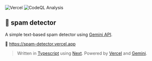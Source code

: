 <div>
  <img alt="Vercel" src="https://deploy-badge.vercel.app?url=https://lazuardy.vercel.app&logo=vercel&name=vercel" />
  <img alt="CodeQL Analysis" src="https://github.com/ezralazuardy/profile/actions/workflows/github-code-scanning/codeql/badge.svg" />
</div>

## 🐞 spam detector

A simple text-based spam detector using [Gemini API](https://gemini.google.com).

🔗 https://spam-detector.vercel.app

> Written in [Typescript](https://www.typescriptlang.org) using [Next](https://nextjs.org). Powered by [Vercel](https://vercel.com) and [Gemini](https://gemini.google.com).

